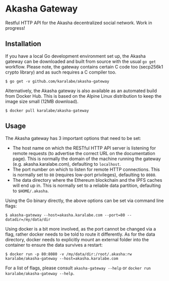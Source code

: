 # Akasha Gateway

Restful HTTP API for the Akasha decentralized social network. Work in progress!

## Installation

If you have a local Go development environment set up, the Akasha gateway can be downloaded and built from source with the usual `go get` workflow. Please note, the gateway contains certain C code too (secp256k1 crypto library) and as such requires a C compiler too.

```
$ go get -v github.com/karalabe/akasha-gateway
```

Alternatively, the Akasha gateway is also available as an automated build from Docker Hub. This is based on the Alpine Linux distribution to keep the image size small (12MB download).

```
$ docker pull karalabe/akasha-gateway
```

## Usage

The Akasha gateway has 3 important options that need to be set:

 * The host name on which the RESTful HTTP API server is listening for remote requests (to advertise the correct URL on the documentation page). This is normally the domain of the machine running the gateway (e.g. akasha.karalabe.com), defaulting to `localhost`.
 * The port number on which to listen for remote HTTP connections. This is normally set to `80` (requires low-port privileges), defaulting to `8080`.
 * The data directory where the Ethereum blockchain and the IPFS caches will end up in. This is normally set to a reliable data partition, defaulting to `$HOME/.akasha`.

Using the Go binary directly, the above options can be set via command line flags:

```
$ akasha-gateway --host=akasha.karalabe.com --port=80 --datadir=/my/data/dir
```

Using docker is a bit more involved, as the port cannot be changed via a flag, rather docker needs to be told to route it differently. As for the data directory, docker needs to explicitly mount an external folder into the container to ensure the data survives a restart:

```
$ docker run -p 80:8080 -v /my/data/dir:/root/.akasha:rw karalabe/akasha-gateway --host=akasha.karalabe.com
```

For a list of flags, please consult `akasha-gateway --help` or `docker run karalabe/akasha-gateway --help`.
